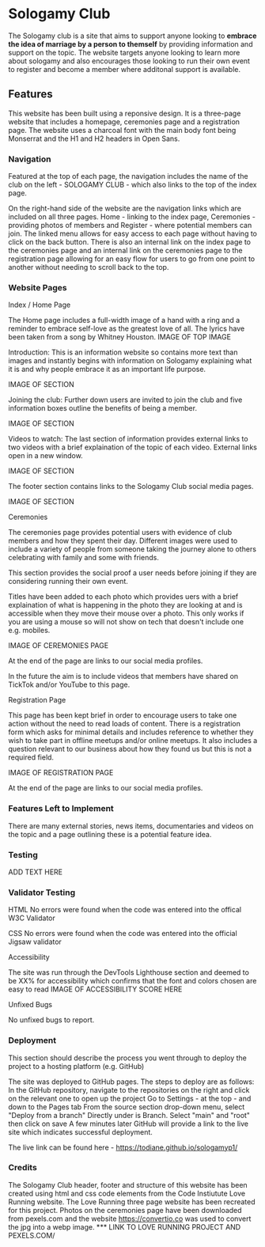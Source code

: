 
# Sologamy Club

The Sologamy club is a site that aims to support anyone looking to **embrace the idea of marriage by a person to themself** by providing information and support on the topic. The website targets anyone looking to learn more about sologamy and also encourages those looking to run their own event to register and become a member where additonal support is available.

## Features

This website has been built using a reponsive design. It is a three-page website that includes a homepage, ceremonies page and a registration page. The website uses a charcoal font with the main body font being Monserrat and the H1 and H2 headers in Open Sans.

### **Navigation**

Featured at the top of each page, the navigation includes the name of the club on the left - SOLOGAMY CLUB - which also links to the top of the index page.

On the right-hand side of the website are the navigation links which are included on all three pages. Home - linking to the index page, Ceremonies - providing photos of members and Register - where potential members can join. The linked menu allows for easy access to each page without having to click on the back button. There is also an internal link on the index page to the ceremonies page and an internal link on the ceremonies page to the registration page allowing for an easy flow for users to go from one point to another without needing to scroll back to the top.

### **Website Pages**

Index / Home Page

The Home page includes a full-width image of a hand with a ring and a reminder to embrace self-love as the greatest love of all. The lyrics have been taken from a song by Whitney Houston.
IMAGE OF TOP IMAGE

Introduction: This is an information website so contains more text than images and instantly begins with information on Sologamy explaining what it is and why people embrace it as an important life purpose.

IMAGE OF SECTION

Joining the club: Further down users are invited to join the club and five information boxes outline the benefits of being a member.

IMAGE OF SECTION

Videos to watch: The last section of information provides external links to two videos with a brief explaination of the topic of each video. External links open in a new window.

IMAGE OF SECTION

The footer section contains links to the Sologamy Club social media pages.

IMAGE OF SECTION

Ceremonies

The ceremonies page provides potential users with evidence of club members and how they spent their day. Different images were used to include a variety of people from someone taking the journey alone to others celebrating with family and some with friends.

This section provides the social proof a user needs before joining if they are considering running their own event.

Titles have been added to each photo which provides uers with a brief explaination of what is happening in the photo they are looking at and is accessible when they move their mouse over a photo. This only works if you are using a mouse so will not show on tech that doesn't include one e.g. mobiles.

IMAGE OF CEREMONIES PAGE

At the end of the page are links to our social media profiles.

In the future the aim is to include videos that members have shared on TickTok and/or YouTube to this page.

Registration Page

This page has been kept brief in order to encourage users to take one action without the need to read loads of content. There is a registration form which asks for minimal details and includes reference to whether they wish to take part in offline meetups and/or online meetups. It also includes a question relevant to our business about how they found us but this is not a required field.

IMAGE OF REGISTRATION PAGE

At the end of the page are links to our social media profiles.

### **Features Left to Implement**

There are many external stories, news items, documentaries and videos on the topic and a page outlining these is a potential feature idea.

### **Testing**


ADD TEXT HERE

### **Validator Testing**

HTML
No errors were found when the code was entered into the offical W3C Validator

CSS
No errors were found when the code was entered into the official Jigsaw validator

Accessibility

The site was run through the DevTools Lighthouse section and deemed to be XX% for accessibility which confirms that the font and colors chosen are easy to read
IMAGE OF ACCESSIBILITY SCORE HERE

Unfixed Bugs

No unfixed bugs to report.

### **Deployment**

This section should describe the process you went through to deploy the project to a hosting platform (e.g. GitHub)

The site was deployed to GitHub pages. The steps to deploy are as follows:
In the GitHub repository, navigate to the repositories on the right and click on the relevant one to open up the project
Go to Settings - at the top - and down to the Pages tab
From the source section drop-down menu, select "Deploy from a branch"
Directly under is Branch. Select "main" and "root" then click on save
A few minutes later GitHub will provide a link to the live site which indicates successful deployment.

The live link can be found here - <https://todiane.github.io/sologamyp1/>

### **Credits**

The Sologamy Club header, footer and structure of this website has been created using html and css code elements from the Code Instiutute Love Running website. The Love Running three page website has been recreated for this project.
Photos on the ceremonies page have been downloaded from pexels.com and the website <https://convertio.co> </a> was used to convert the jpg into a webp image.
*** LINK TO LOVE RUNNING PROJECT AND PEXELS.COM/